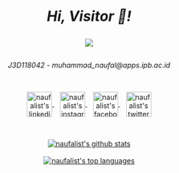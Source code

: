 <h1 align="center">
  <i>Hi, Visitor 👋!</i>
  <br>
  <p align="center">
  <img src="https://profile-counter.glitch.me/naufalist/count.svg" />
  </p>
</h1>

<p align='center'>
  <i>J3D118042</i> - <i>muhammad_naufal@apps.ipb.ac.id</i>
</p>

<br/>

<p align="center">
  <a href="https://id.linkedin.com/in/naufalist">
    <img align="center" height="50" src="https://raw.githubusercontent.com/naufalist/naufalist/main/assets/linkedin.svg" alt="naufalist's linkedin"/>
  </a>&nbsp;&nbsp;
  <a href="https://instagram.com/naufalist/">
    <img align="center" height="50" src="https://raw.githubusercontent.com/naufalist/naufalist/main/assets/instagram.svg" alt="naufalist's instagram"/>
  </a>&nbsp;&nbsp;
  <a href="https://facebook.com/doctoroctopus/">
    <img align="center" height="50" src="https://raw.githubusercontent.com/naufalist/naufalist/main/assets/facebook.svg" alt="naufalist's facebook"/>
  </a>&nbsp;&nbsp;
  <a href="https://twitter.com/naufalist/">
    <img align="center" height="50" src="https://raw.githubusercontent.com/naufalist/naufalist/main/assets/twitter.svg" alt="naufalist's twitter"/>
  </a>
</p>

<br/>

<p align="center">
  <a href="#">
    <img align="center" src="https://github-readme-stats.vercel.app/api?username=naufalist&show_icons=true&theme=dracula&count_private=true&hide=contribs,issues,prs" alt="naufalist's github stats"/>
  </a>
  <br/><br/>
  <a href="#">
    <img align="center" src="https://github-readme-stats.vercel.app/api/top-langs/?username=naufalist&layout=compact&theme=dracula" alt="naufalist's top languages"/>
  </a>
</p>

<br/>

<!--
### Hi there 👋


**naufalist/naufalist** is a ✨ _special_ ✨ repository because its `README.md` (this file) appears on your GitHub profile.

Here are some ideas to get you started:

- 🔭 I’m currently working on ...
- 🌱 I’m currently learning ...
- 👯 I’m looking to collaborate on ...
- 🤔 I’m looking for help with ...
- 💬 Ask me about ...
- 📫 How to reach me: ...
- 😄 Pronouns: ...
- ⚡ Fun fact: ...
-->

